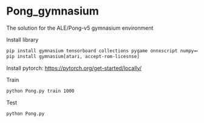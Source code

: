 # Pong_gymnasium

The solution for the ALE/Pong-v5 gymnasium environment



Install library

```bash
pip install gymnasium tensorboard collections pygame onnxscript numpy==1.26.4
pip install gymnasium[atari, accept-rom-licesnse]
```

Install pytorch: https://pytorch.org/get-started/locally/



Train

```bash
python Pong.py train 1000
```



Test

```bash
python Pong.py
```
